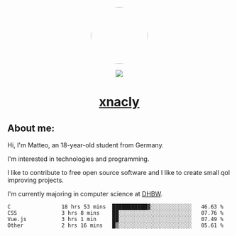 <p align="center">
  <img style="border-radius: 100px" width="128" height="128" src="https://avatars.githubusercontent.com/u/47723417?v=4"/>
</p>
<p align="center">
  <img src="https://komarev.com/ghpvc/?username=xnacly&&style=flat-square"/>
</p>

<h1 align="center"><a href="https://xnacly.me/"> xnacly</a> </h1>

<h2> About me:</h2>

<p>Hi, I'm Matteo, an 18-year-old student from Germany. </p>
<p>I'm interested in technologies and programming.</p>
<p>I like to contribute to free open source software and I like to create small qol improving projects.</p>
<p>I'm currently majoring in computer science at <a href="https://www.dhbw.de/startseite">DHBW</a>.</p>

<!--START_SECTION:waka-->

```text
C                18 hrs 53 mins  ███████████▓░░░░░░░░░░░░░   46.63 %
CSS              3 hrs 8 mins    ██░░░░░░░░░░░░░░░░░░░░░░░   07.76 %
Vue.js           3 hrs 1 min     ██░░░░░░░░░░░░░░░░░░░░░░░   07.49 %
Other            2 hrs 16 mins   █▒░░░░░░░░░░░░░░░░░░░░░░░   05.61 %
```

<!--END_SECTION:waka-->

